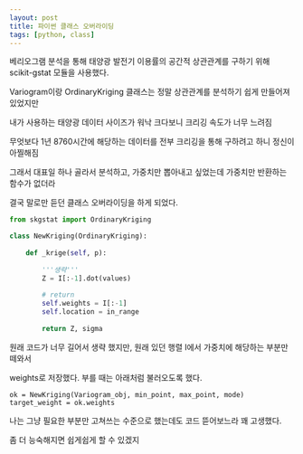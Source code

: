 ```yaml
---
layout: post
title: 파이썬 클래스 오버라이딩
tags: [python, class]
---
```


베리오그램 분석을 통해 태양광 발전기 이용률의 공간적 상관관계를 구하기 위해 scikit-gstat 모듈을 사용했다.

Variogram이랑 OrdinaryKriging 클래스는 정말 상관관계를 분석하기 쉽게 만들어져있었지만

내가 사용하는 태양광 데이터 사이즈가 워낙 크다보니 크리깅 속도가 너무 느려짐

무엇보다 1년 8760시간에 해당하는 데이터를 전부 크리깅을 통해 구하려고 하니 정신이 아찔해짐

그래서 대표일 하나 골라서 분석하고, 가중치만 뽑아내고 싶었는데 가중치만 반환하는 함수가 없더라

결국 말로만 듣던 클래스 오버라이딩을 하게 되었다.

```python
from skgstat import OrdinaryKriging

class NewKriging(OrdinaryKriging):
    
    def _krige(self, p):
    
        '''생략'''
        Z = I[:-1].dot(values)
        
        # return
        self.weights = I[:-1]
        self.location = in_range
        
        return Z, sigma     
```

원래 코드가 너무 길어서 생략 했지만, 원래 있던 행렬 I에서 가중치에 해당하는 부분만 떼와서

weights로 저장했다. 부를 때는 아래처럼 불러오도록 했다.

<pre>
<code>ok = NewKriging(Variogram_obj, min_point, max_point, mode)
target_weight = ok.weights </code>
</pre>

나는 그냥 필요한 부분만 고쳐쓰는 수준으로 했는데도 코드 뜯어보느라 꽤 고생했다.

좀 더 능숙해지면 쉽게쉽게 할 수 있겠지